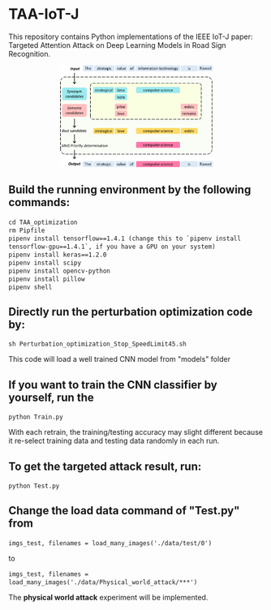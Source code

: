 # TAA-IoT-J

This repository contains Python implementations of the IEEE IoT-J paper: Targeted Attention Attack on Deep Learning Models in Road Sign Recognition.
<p align="center">
<img src="https://github.com/AdvAttack/BU-MHS-AAAI21/blob/master/image/fig-flowchart.png" width=60% height=60%>
</p>

## Build the running environment by the following commands:
```
cd TAA_optimization
rm Pipfile
pipenv install tensorflow==1.4.1 (change this to `pipenv install tensorflow-gpu==1.4.1`, if you have a GPU on your system)
pipenv install keras==1.2.0
pipenv install scipy
pipenv install opencv-python
pipenv install pillow
pipenv shell
```
## Directly run the perturbation optimization code by: 
```
sh Perturbation_optimization_Stop_SpeedLimit45.sh
```
This code will load a well trained CNN model from "models" folder

## If you want to train the CNN classifier by yourself, run the
```
python Train.py
```
With each retrain, the training/testing accuracy may slight different because it re-select training data and testing data randomly in each run.

## To get the targeted attack result, run:
```
python Test.py
```

## Change the load data command of "Test.py" from
```
imgs_test, filenames = load_many_images('./data/test/0')
```
to 
```
imgs_test, filenames = load_many_images('./data/Physical_world_attack/***')
```
The **physical world attack** experiment will be implemented.

